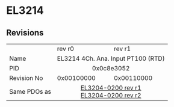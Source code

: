 # EL3214

## Revisions
<table>
<tr>
<td></td>
<td>rev r0</td>
<td>rev r1</td>
</tr>
<tr>
<td>Name</td>
<td colspan=2 align="center">EL3214 4Ch. Ana. Input PT100 (RTD)</td>
</tr>
<tr>
<td>PID</td>
<td colspan=2 align="center">0x0c8e3052</td>
</tr>
<tr>
<td>Revision No</td>
<td>0x00100000</td>
<td>0x00110000</td>
</tr>
<tr>
<td>Same PDOs as</td>
<td colspan=2 align="center"><a href="EL3204-0200.md">EL3204-0200 rev r1</a><br/><a href="EL3204-0200.md">EL3204-0200 rev r2</a></td>
</tr>
</table>
